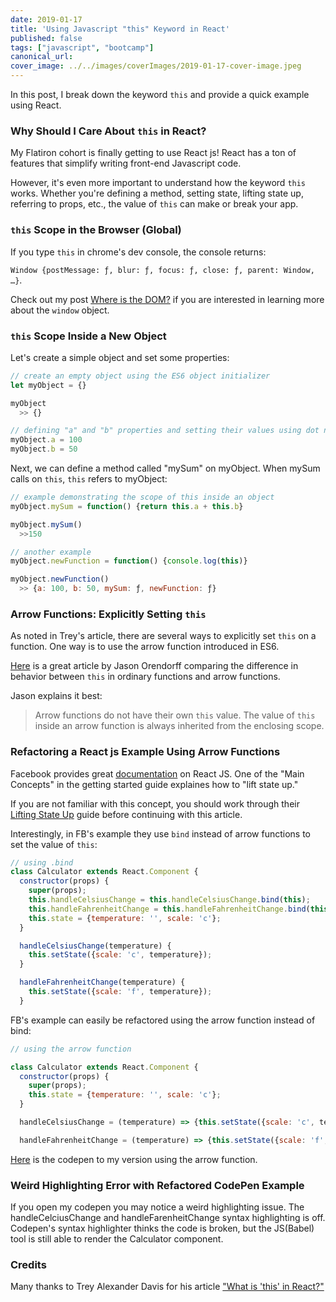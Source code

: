 ```yaml
---
date: 2019-01-17
title: 'Using Javascript "this" Keyword in React'
published: false
tags: ["javascript", "bootcamp"]
canonical_url:
cover_image: ../../images/coverImages/2019-01-17-cover-image.jpeg
---
```


In this post, I break down the keyword `this` and provide a quick example using React.

### Why Should I Care About `this` in React?

My Flatiron cohort is finally getting to use React js! React has a ton of features that simplify writing front-end Javascript code.

However, it's even more important to understand how the keyword `this` works. Whether you're defining a method, setting state, lifting state up, referring to props, etc., the value of `this` can make or break your app.

### `this` Scope in the Browser (Global)

If you type `this` in chrome's dev console, the console returns:

`Window {postMessage: ƒ, blur: ƒ, focus: ƒ, close: ƒ, parent: Window, …}`.

Check out my post [Where is the DOM?](http://edezekiel.com/blogs/12_13_2018.html) if you are interested in learning more about the `window` object.

### `this` Scope Inside a New Object

Let's create a simple object and set some properties:

```javascript
// create an empty object using the ES6 object initializer
let myObject = {}

myObject
  >> {}

// defining "a" and "b" properties and setting their values using dot notation
myObject.a = 100
myObject.b = 50
```

Next, we can define a method called "mySum" on myObject. When mySum calls on `this`, `this` refers to myObject:

```javascript
// example demonstrating the scope of this inside an object
myObject.mySum = function() {return this.a + this.b}

myObject.mySum()
  >>150

// another example
myObject.newFunction = function() {console.log(this)}

myObject.newFunction()
  >> {a: 100, b: 50, mySum: ƒ, newFunction: ƒ}
```

### Arrow Functions: Explicitly Setting `this`

As noted in Trey's article, there are several ways to explicitly set `this` on a function. One way is to use the arrow function introduced in ES6.

[Here](https://hacks.mozilla.org/2015/06/es6-in-depth-arrow-functions/) is a great article by Jason Orendorff comparing the difference in behavior between `this` in ordinary functions and arrow functions.

Jason explains it best:

> Arrow functions do not have their own `this` value. The value of `this` inside an arrow function is always inherited from the enclosing scope.

### Refactoring a React js Example Using Arrow Functions

Facebook provides great [documentation](https://reactjs.org/docs/getting-started.html) on React JS. One of the "Main Concepts" in the getting started guide explaines how to "lift state up."

If you are not familiar with this concept, you should work through their [Lifting State Up](https://reactjs.org/docs/lifting-state-up.html) guide before continuing with this article.

Interestingly, in FB's example they use `bind` instead of arrow functions to set the value of `this`:

```javascript
// using .bind
class Calculator extends React.Component {
  constructor(props) {
    super(props);
    this.handleCelsiusChange = this.handleCelsiusChange.bind(this);
    this.handleFahrenheitChange = this.handleFahrenheitChange.bind(this);
    this.state = {temperature: '', scale: 'c'};
  }

  handleCelsiusChange(temperature) {
    this.setState({scale: 'c', temperature});
  }

  handleFahrenheitChange(temperature) {
    this.setState({scale: 'f', temperature});
  }
```

FB's example can easily be refactored using the arrow function instead of bind:

```javascript
// using the arrow function

class Calculator extends React.Component {
  constructor(props) {
    super(props);
    this.state = {temperature: '', scale: 'c'};
  }

  handleCelsiusChange = (temperature) => {this.setState({scale: 'c', temperature});}

  handleFahrenheitChange = (temperature) => {this.setState({scale: 'f', temperature});}
```

[Here](https://codepen.io/edezekiel/pen/GPaOMr) is the codepen to my version using the arrow function.

### Weird Highlighting Error with Refactored CodePen Example

If you open my codepen you may notice a weird highlighting issue. The handleCelciusChange and handleFarenheitChange syntax highlighting is off. Codepen's syntax highlighter thinks the code is broken, but the JS(Babel) tool is still able to render the Calculator component.

### Credits

Many thanks to Trey Alexander Davis for his article ["What is 'this' in React?"](https://medium.com/byte-sized-react/what-is-this-in-react-25c62c31480)
